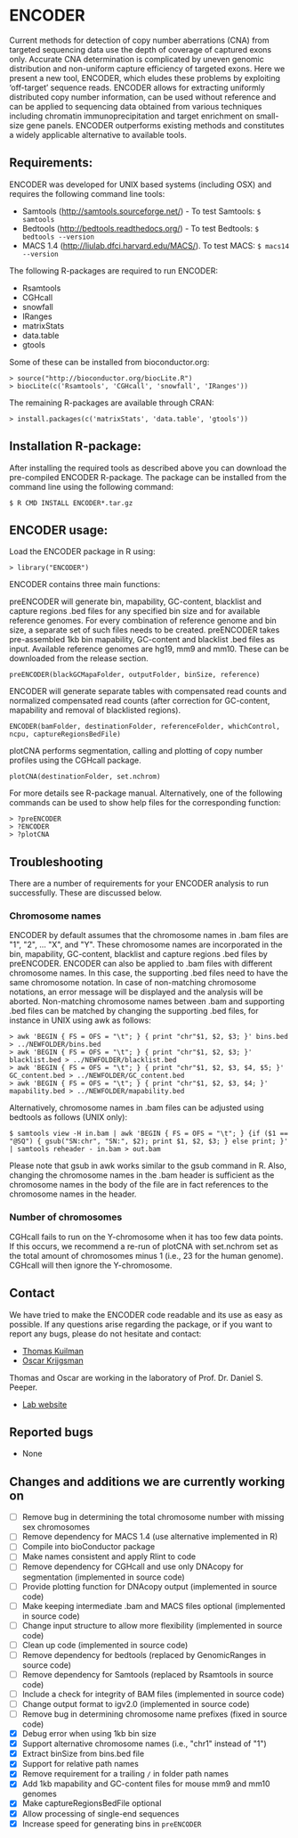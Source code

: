 # ENCODER

Current methods for detection of copy number aberrations (CNA) from targeted
sequencing data use the depth of coverage of captured exons only. Accurate CNA
determination is complicated by uneven genomic distribution and non-uniform
capture efficiency of targeted exons. Here we present a new tool, ENCODER, which
eludes these problems by exploiting ‘off-target’ sequence reads. ENCODER allows
for extracting uniformly distributed copy number information, can be used
without reference and can be applied to sequencing data obtained from various
techniques including chromatin immunoprecipitation and target enrichment on
small-size gene panels. ENCODER outperforms existing methods and constitutes a
widely applicable alternative to available tools.

## Requirements:

ENCODER was developed for UNIX based systems (including OSX) and requires the following command line tools:

- Samtools (http://samtools.sourceforge.net/) - To test Samtools: `$ samtools`
- Bedtools (http://bedtools.readthedocs.org/) - To test Bedtools: `$ bedtools --version`
- MACS 1.4 (http://liulab.dfci.harvard.edu/MACS/). To test MACS: `$ macs14 --version`

The following R-packages are required to run ENCODER:

- Rsamtools
- CGHcall
- snowfall
- IRanges
- matrixStats
- data.table
- gtools

Some of these can be installed from bioconductor.org:

    > source("http://bioconductor.org/biocLite.R")
    > biocLite(c('Rsamtools', 'CGHcall', 'snowfall', 'IRanges'))

The remaining R-packages are available through CRAN:

    > install.packages(c('matrixStats', 'data.table', 'gtools'))

## Installation R-package:

After installing the required tools as described above you can download the pre-compiled ENCODER R-package.
The package can be installed from the command line using the following command:

    $ R CMD INSTALL ENCODER*.tar.gz

## ENCODER usage:

Load the ENCODER package in R using:

    > library("ENCODER")

ENCODER contains three main functions:

preENCODER will generate bin, mapability, GC-content, blacklist and capture regions .bed files for any specified bin size and for available reference genomes.
For every combination of reference genome and bin size, a separate set of such files needs to be created.
preENCODER takes pre-assembled 1kb bin mapability, GC-content and blacklist .bed files as input.
Available reference genomes are hg19, mm9 and mm10.
These can be downloaded from the release section.

    preENCODER(blackGCMapaFolder, outputFolder, binSize, reference)

ENCODER will generate separate tables with compensated read counts and normalized compensated read counts (after correction for GC-content, mapability and removal of blacklisted regions).

    ENCODER(bamFolder, destinationFolder, referenceFolder, whichControl, ncpu, captureRegionsBedFile)

plotCNA performs segmentation, calling and plotting of copy number profiles using the CGHcall package.

    plotCNA(destinationFolder, set.nchrom)

For more details see R-package manual.
Alternatively, one of the following commands can be used to show help files for the corresponding function:

    > ?preENCODER
    > ?ENCODER
    > ?plotCNA

## Troubleshooting

There are a number of requirements for your ENCODER analysis to run successfully. These are discussed below.

### Chromosome names

ENCODER by default assumes that the chromosome names in .bam files are "1", "2", ... "X", and "Y".
These chromosome names are incorporated in the bin, mapability, GC-content, blacklist and capture regions .bed files by preENCODER.
ENCODER can also be applied to .bam files with different chromosome names.
In this case, the supporting .bed files need to have the same chromosome notation.
In case of non-matching chromosome notations, an error message will be displayed and the analysis will be aborted.
Non-matching chromosome names between .bam and supporting .bed files can be matched by changing the supporting .bed files, for instance in UNIX using awk as follows:

    > awk 'BEGIN { FS = OFS = "\t"; } { print "chr"$1, $2, $3; }' bins.bed > ../NEWFOLDER/bins.bed
    > awk 'BEGIN { FS = OFS = "\t"; } { print "chr"$1, $2, $3; }' blacklist.bed > ../NEWFOLDER/blacklist.bed
    > awk 'BEGIN { FS = OFS = "\t"; } { print "chr"$1, $2, $3, $4, $5; }' GC_content.bed > ../NEWFOLDER/GC_content.bed
    > awk 'BEGIN { FS = OFS = "\t"; } { print "chr"$1, $2, $3, $4; }' mapability.bed > ../NEWFOLDER/mapability.bed

Alternatively, chromosome names in .bam files can be adjusted using bedtools as follows (UNIX only):

    $ samtools view -H in.bam | awk 'BEGIN { FS = OFS = "\t"; } {if ($1 == "@SQ") { gsub("SN:chr", "SN:", $2); print $1, $2, $3; } else print; }' | samtools reheader - in.bam > out.bam

Please note that gsub in awk works similar to the gsub command in R.
Also, changing the chromosome names in the .bam header is sufficient as the chromosome names in the body of the file are in fact references to the chromosome names in the header.

### Number of chromosomes

CGHcall fails to run on the Y-chromosome when it has too few data points. If this occurs, we recommend a re-run of plotCNA with set.nchrom set as the total amount of chromosomes minus 1 (i.e., 23 for the human genome). CGHcall will then ignore the Y-chromosome.

## Contact

We have tried to make the ENCODER code readable and its use as easy as possible. If any questions arise regarding the package, or if you want to report any bugs, please do not hesitate and contact:

- [Thomas Kuilman](mailto:t.kuilman@nki.nl)
- [Oscar Krijgsman](mailto:o.krijgsman@nki.nl)

Thomas and Oscar are working in the laboratory of Prof. Dr. Daniel S. Peeper.

- [Lab website](http://research.nki.nl/peeperlab/)


## Reported bugs

- None

## Changes and additions we are currently working on

- [ ] Remove bug in determining the total chromosome number with missing sex chromosomes
- [ ] Remove dependency for MACS 1.4 (use alternative implemented in R)
- [ ] Compile into bioConductor package
- [ ] Make names consistent and apply Rlint to code
- [ ] Remove dependency for CGHcall and use only DNAcopy for segmentation (implemented in source code)
- [ ] Provide plotting function for DNAcopy output (implemented in source code)
- [ ] Make keeping intermediate .bam and MACS files optional (implemented in source code)
- [ ] Change input structure to allow more flexibility (implemented in source code)
- [ ] Clean up code (implemented in source code)
- [ ] Remove dependency for bedtools (replaced by GenomicRanges in source code)
- [ ] Remove dependency for Samtools (replaced by Rsamtools in source code)
- [ ] Include a check for integrity of BAM files (implemented in source code)
- [ ] Change output format to igv2.0 (implemented in source code)
- [ ] Remove bug in determining chromosome name prefixes (fixed in source code)
- [x] Debug error when using 1kb bin size
- [x] Support alternative chromosome names (i.e., "chr1" instead of "1")
- [x] Extract binSize from bins.bed file
- [x] Support for relative path names
- [x] Remove requirement for a trailing `/` in folder path names
- [x] Add 1kb mapability and GC-content files for mouse mm9 and mm10 genomes
- [x] Make captureRegionsBedFile optional
- [x] Allow processing of single-end sequences
- [x] Increase speed for generating bins in `preENCODER`
